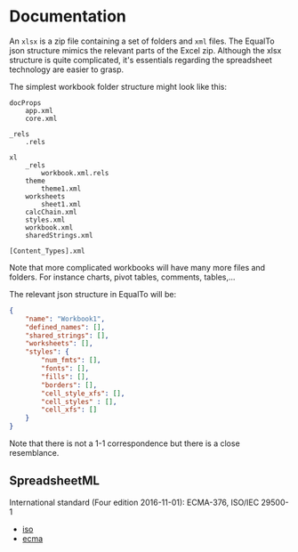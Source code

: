 Documentation
=============

An `xlsx` is a zip file containing a set of folders and `xml` files. The EqualTo json structure mimics the relevant parts of the Excel zip.
Although the xlsx structure is quite complicated, it's essentials regarding the spreadsheet technology are easier to grasp.

The simplest workbook folder structure might look like this:

```
docProps
    app.xml
    core.xml

_rels
    .rels

xl
    _rels
        workbook.xml.rels
    theme
        theme1.xml
    worksheets
        sheet1.xml
    calcChain.xml
    styles.xml
    workbook.xml
    sharedStrings.xml

[Content_Types].xml
```

Note that more complicated workbooks will have many more files and folders.
For instance charts, pivot tables, comments, tables,...

The relevant json structure in EqualTo will be:


```json
{
    "name": "Workbook1",
    "defined_names": [],
    "shared_strings": [],
    "worksheets": [],
    "styles": {
        "num_fmts": [],
        "fonts": [],
        "fills": [],
        "borders": [],
        "cell_style_xfs": [],
        "cell_styles" : [],
        "cell_xfs": []
    }
}
```

Note that there is not a 1-1 correspondence but there is a close resemblance.



SpreadsheetML
-------------
International standard (Four edition 2016-11-01): ECMA-376, ISO/IEC 29500-1
* [iso](https://standards.iso.org/ittf/PubliclyAvailableStandards/c071691_ISO_IEC_29500-1_2016.zip)
* [ecma](http://www.ecma-international.org/publications/standards/Ecma-376.htm)